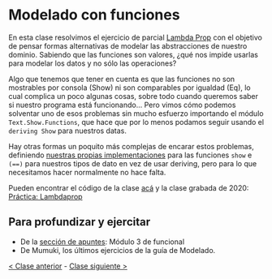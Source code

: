 # Modelado con funciones

En esta clase resolvimos el ejercicio de parcial [Lambda Prop](https://docs.google.com/document/d/1Gc-ot4AStIaGePl-q2V1KJBhpiXL0ye6pWvLki4vWZg/edit) con el objetivo de pensar formas alternativas de modelar las abstracciones de nuestro dominio. Sabiendo que las funciones son valores, ¿qué nos impide usarlas para modelar los datos y no sólo las operaciones?

Algo que tenemos que tener en cuenta es que las funciones no son mostrables por consola (Show) ni son comparables por igualdad (Eq), lo cual complica un poco algunas cosas, sobre todo cuando queremos saber si nuestro programa está funcionando... Pero vimos cómo podemos solventar uno de esos problemas sin mucho esfuerzo importando el módulo `Text.Show.Functions`, que hace que por lo menos podamos seguir usando el `deriving Show` para nuestros datas.

Hay otras formas un poquito más complejas de encarar estos problemas, definiendo [nuestras propias implementaciones](http://wiki.uqbar.org/wiki/articles/data--definiendo-nuestros-tipos-en-haskell.html#tocAnchor-1-6) para las funciones `show` e `(==)` para nuestros tipos de dato en vez de usar deriving, pero para lo que necesitamos hacer normalmente no hace falta.

Pueden encontrar el código de la clase [acá](https://github.com/pdep-mit/ejemplos-de-clase-haskell/blob/2f59d85006cb42706f94bc1cbb08edaceec03592/src/Clase5.hs) y la clase grabada de 2020: [Práctica: Lambdaprop](https://www.youtube.com/watch?v=vHDtjCwDK-Q&list=PL2xYJ49ov_dc1hCGcRMvu8VU3jexRUjf3)

## Para profundizar y ejercitar
- De la [sección de apuntes](http://www.pdep.com.ar/material/apuntes): Módulo 3 de funcional
- De Mumuki, los últimos ejercicios de la guía de Modelado.

[< Clase anterior](https://github.com/pdep-mit/bitacora-de-clase/blob/master/clase-07.md) - [Clase siguiente >](https://github.com/pdep-mit/bitacora-de-clase/blob/master/clase-09.md)
